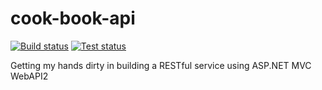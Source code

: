 # cook-book-api
[![Build status][img-appveyor-build]][appveyor]
[![Test status][img-appveyor-test]][appveyor]

Getting my hands dirty in building a RESTful service using ASP.NET MVC WebAPI2

[appveyor]: https://ci.appveyor.com/project/StanislavKhalash/cook-book-api/branch/master

[img-appveyor-build]: https://ci.appveyor.com/api/projects/status/6adps9ox6jpvg2xx/branch/master?svg=true
[img-appveyor-test]: http://teststatusbadge.azurewebsites.net/api/status/StanislavKhalash/cook-book-api